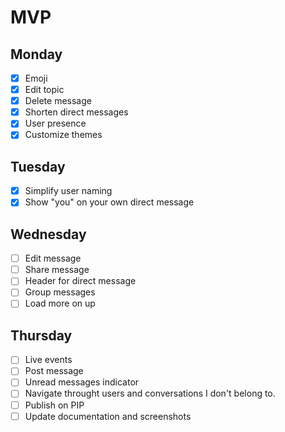 # MVP

## Monday
- [X] Emoji
- [X] Edit topic
- [X] Delete message
- [X] Shorten direct messages
- [X] User presence
- [X] Customize themes

## Tuesday
- [X] Simplify user naming
- [X] Show "you" on your own direct message

## Wednesday
- [ ] Edit message
- [ ] Share message
- [ ] Header for direct message
- [ ] Group messages
- [ ] Load more on up

## Thursday
- [ ] Live events
- [ ] Post message
- [ ] Unread messages indicator
- [ ] Navigate throught users and conversations I don't belong to.
- [ ] Publish on PIP
- [ ] Update documentation and screenshots
